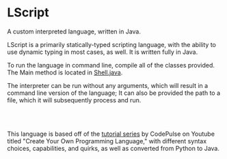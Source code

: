 # LScript
A custom interpreted language, written in Java.

LScript is a primarily statically-typed scripting language, with the ability to use dynamic typing in most cases, as well.
It is written fully in Java.


To run the language in command line, compile all of the classes provided. The Main method is located in [Shell.java].

The interpreter can be run without any arguments, which will result in a command line version of the language; 
It can also be provided the path to a file, which it will subsequently process and run.

<br><br>

This language is based off of the [tutorial series] by CodePulse on Youtube titled "Create Your Own Programming Language," 
with different syntax choices, capabilities, and quirks, as well as converted from Python to Java.


[Shell.java]: ../../blob/master/src/main/java/lscript/Shell.java
[tutorial series]: https://www.youtube.com/watch?v=Eythq9848Fg&list=PLZQftyCk7_SdoVexSmwy_tBgs7P0b97yD
